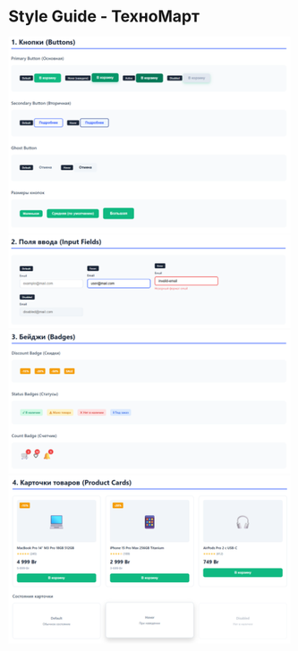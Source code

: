 # Style Guide - ТехноМарт

![alt text](image-12.png)
![alt text](image-13.png)
![alt text](image-14.png)
![alt text](image-15.png)